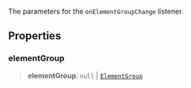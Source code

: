 The parameters for the `onElementGroupChange` listener.

## Properties

### elementGroup

> **elementGroup**: `null` | [`ElementGroup`](ElementGroup.md)
